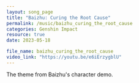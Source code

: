 ```yaml
---
layout: song_page
title: "Baizhu: Curing the Root Cause"
permalink: /music/baizhu_curing_the_root_cause
categories: Genshin Impact
resource: true
date: 2023-05-18

file_name: baizhu_curing_the_root_cause
video_link: "https://youtu.be/e6iErzygblU"
---
```


The theme from Baizhu's character demo.